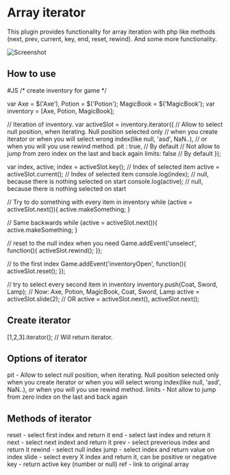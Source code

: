 Array iterator
===========

This plugin provides functionality for array iteration with php like methods (next, prev, current, key, end, reset, rewind).
And some more functionality.

![Screenshot](http://farm5.static.flickr.com/4084/5090601279_6bb2f58b54.jpg)

How to use
----------

#JS
/* create inventory for game */ 

var Axe = $('Axe'), Potion = $('Potion'); MagicBook = $('MagicBook');
var inventory = [Axe, Potion, MagicBook];

// Iteration of inventory.
var activeSlot = inventory.iterator({
  // Allow to select null position, when iterating. Null position selected only
  // when you create iterator or when you will select wrong index(like null, 'asd', NaN..),
  // or when you will you use rewind method.
  pit : true, // By default
  // Not allow to jump from zero index on the last and back again
  limits: false // By default
}); 

var index, active;
index = activeSlot.key(); // Index of selected item
active = activeSlot.current(); // Index of selected item
console.log(index); // null, because there is nothing selected on start
console.log(active); // null, because there is nothing selected on start

// Try to do something with every item in inventory
while (active = activeSlot.next()){
  active.makeSomething;
}

// Same backwards
while (active = activeSlot.next()){
  active.makeSomething;
}

// reset to the null index when you need
Game.addEvent('unselect', function(){
  activeSlot.rewind();
});

// to the first index
Game.addEvent('inventoryOpen', function(){
  activeSlot.reset();
});

// try to select every second item in inventory
inventory.push(Coat, Sword, Lamp); // Now: Axe, Potion, MagicBook, Coat, Sword, Lamp
active = activeSlot.slide(2);
// OR
active = activeSlot.next(), activeSlot.next();


Create iterator
-----------------

[1,2,3].iterator(); // Will return iterator.

Options of iterator
-----------------
pit    - Allow to select null position, when iterating. Null position selected only
         when you create iterator or when you will select wrong index(like null, 'asd', NaN..),
         or when you will you use rewind method.
limits - Not allow to jump from zero index on the last and back again

Methods of iterator
-----------------

reset  - select first index and return it
end    - select last index and return it
next   - select next indext and return it
prev   - select preverious index and return it
rewind - select null index
jump   - select index and return value on index
slide  - select every X index and return it, can be positive or negative
key    - return active key (number or null)
ref    - link to original array
